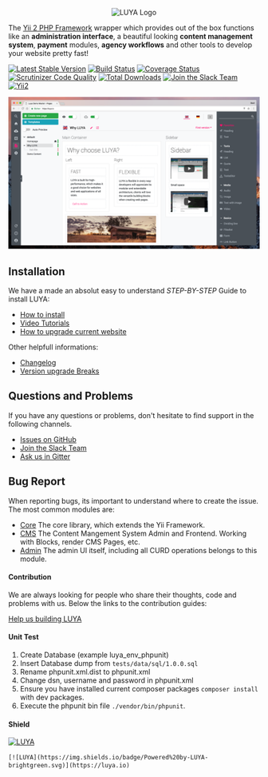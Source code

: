 <p align="center">
  <img src="https://raw.githubusercontent.com/luyadev/luya/master/docs/logo/luya-logo-0.2x.png" alt="LUYA Logo"/>
</p>

The [Yii 2 PHP Framework](https://github.com/yiisoft/yii2) wrapper which provides out of the box functions like an **administration interface**, a beautiful looking **content management system**, **payment** modules, **agency workflows** and other tools to develop your website pretty fast!

[![Latest Stable Version](https://poser.pugx.org/luyadev/luya-core/v/stable)](https://packagist.org/packages/luyadev/luya-core)
[![Build Status](https://travis-ci.org/luyadev/luya.svg?branch=master)](https://travis-ci.org/luyadev/luya)
[![Coverage Status](https://coveralls.io/repos/github/luyadev/luya/badge.svg?branch=master)](https://coveralls.io/github/luyadev/luya?branch=master)
[![Scrutinizer Code Quality](https://scrutinizer-ci.com/g/luyadev/luya/badges/quality-score.png?b=master)](https://scrutinizer-ci.com/g/luyadev/luya/?branch=master)
[![Total Downloads](https://poser.pugx.org/luyadev/luya-core/downloads)](https://packagist.org/packages/luyadev/luya-core)
[![Join the Slack Team](https://img.shields.io/badge/Slack-luyadev-yellowgreen.svg)](https://slack.luya.io/)
[![Yii2](https://img.shields.io/badge/Powered_by-Yii_Framework-green.svg?style=flat)](http://www.yiiframework.com/)

![LUYA RC4 Admin](https://raw.githubusercontent.com/luyadev/luya/master/docs/guide/img/luya-rc4.png)

## Installation

We have a made an absolut easy to understand *STEP-BY-STEP* Guide to install LUYA:

+ [How to install](https://luya.io/guide/install)
+ [Video Tutorials](https://luya.io/videos)
+ [How to upgrade current website](https://luya.io/guide/install-upgrade)

Other helpfull informations:

+ [Changelog](core/CHANGELOG.md)
+ [Version upgrade Breaks](core/UPGRADE.md)

## Questions and Problems

If you have any questions or problems, don't hesitate to find support in the following channels.

+ [Issues on GitHub](https://github.com/luyadev/luya/issues)
+ [Join the Slack Team](https://slack.luya.io)
+ [Ask us in Gitter](https://gitter.im/luyadev/luya)

## Bug Report

When reporting bugs, its important to understand where to create the issue. The most common modules are:

+ [Core](https://github.com/luyadev/luya) The core library, which extends the Yii Framework.
+ [CMS](https://github.com/luyadev/luya-module-cms) The Content Mangement System Admin and Frontend. Working with Blocks, render CMS Pages, etc.
+ [Admin](https://github.com/luyadev/luya-module-admin) The admin UI itself, including all CURD operations belongs to this module.

#### Contribution

We are always looking for people who share their thoughts, code and problems with us. Below the links to the contribution guides:

[Help us building LUYA](https://luya.io/guide/luya-collaboration)

#### Unit Test

1. Create Database (example luya_env_phpunit)
2. Insert Database dump from `tests/data/sql/1.0.0.sql`
3. Rename phpunit.xml.dist to phpunit.xml
4. Change dsn, username and password in phpunit.xml
5. Ensure you have installed current composer packages `composer install` with dev packages.
6. Execute the phpunit bin file `./vendor/bin/phpunit`.

#### Shield

[![LUYA](https://img.shields.io/badge/Powered%20by-LUYA-brightgreen.svg)](https://luya.io)

```
[![LUYA](https://img.shields.io/badge/Powered%20by-LUYA-brightgreen.svg)](https://luya.io)
```
